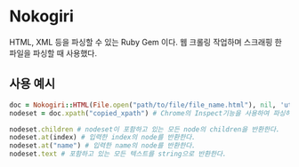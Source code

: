 # Nokogiri
HTML, XML 등을 파싱할 수 있는 Ruby Gem 이다. 웹 크롤링 작업하며 스크래핑 한 파일을 파싱할 때 사용했다. 
## 사용 예시
```ruby
doc = Nokogiri::HTML(File.open("path/to/file/file_name.html"), nil, 'utf-8')
nodeset = doc.xpath("copied_xpath") # Chrome의 Inspect기능을 사용하여 파싱하고자 하는 nodeset의 xpath를 복사한다. 

nodeset.children # nodeset이 포함하고 있는 모든 node의 children을 반환한다. 
nodeset.at(index) # 입력한 index의 node를 반환한다. 
nodeset.at("name") # 입력한 name의 node를 반환한다. 
nodeset.text # 포함하고 있는 모든 텍스트를 string으로 반환한다. 
```